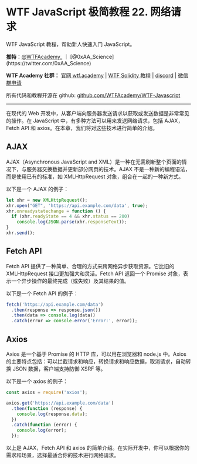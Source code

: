 # WTF JavaScript 极简教程 22. 网络请求

WTF JavaScript 教程，帮助新人快速入门 JavaScript。

**推特**：[@WTFAcademy_](https://twitter.com/WTFAcademy_) ｜ [@0xAA_Science](https://twitter.com/0xAA_Science)

**WTF Academy 社群：** [官网 wtf.academy](https://wtf.academy/) | [WTF Solidity 教程](https://github.com/AmazingAng/WTFSolidity) | [discord](https://discord.wtf.academy/) | [微信群申请](https://docs.google.com/forms/d/e/1FAIpQLSe4KGT8Sh6sJ7hedQRuIYirOoZK_85miz3dw7vA1-YjodgJ-A/viewform?usp=sf_link)

所有代码和教程开源在 github: [github.com/WTFAcademy/WTF-Javascript](https://github.com/WTFAcademy/WTF-Javascript)

---

在现代的 Web 开发中，从客户端向服务器发送请求以获取或发送数据是非常常见的操作。在 JavaScript 中，有多种方法可以用来发送网络请求，包括 AJAX，Fetch API 和 axios。在本章，我们将对这些技术进行简单的介绍。

## AJAX

AJAX（Asynchronous JavaScript and XML）是一种在无需刷新整个页面的情况下，与服务器交换数据并更新部分网页的技术。AJAX 不是一种新的编程语法，而是使用已有的标准，如 XMLHttpRequest 对象，组合在一起的一种新方式。

以下是一个 AJAX 的例子：

```javascript
let xhr = new XMLHttpRequest();
xhr.open("GET", 'https://api.example.com/data', true);
xhr.onreadystatechange = function () {
  if (xhr.readyState == 4 && xhr.status == 200)
    console.log(JSON.parse(xhr.responseText));
}
xhr.send();
```

## Fetch API

Fetch API 提供了一种简单、合理的方式来跨网络异步获取资源。它比旧的 XMLHttpRequest 接口更加强大和灵活。Fetch API 返回一个 Promise 对象，表示一个异步操作的最终完成（或失败）及其结果的值。

以下是一个 Fetch API 的例子：

```javascript
fetch('https://api.example.com/data')
  .then(response => response.json())
  .then(data => console.log(data))
  .catch(error => console.error('Error:', error));
```

## Axios

Axios 是一个基于 Promise 的 HTTP 库，可以用在浏览器和 node.js 中。Axios 的主要特点包括：可以拦截请求和响应，转换请求和响应数据，取消请求，自动转换 JSON 数据，客户端支持防御 XSRF 等。

以下是一个 axios 的例子：

```javascript
const axios = require('axios');

axios.get('https://api.example.com/data')
  .then(function (response) {
    console.log(response.data);
  })
  .catch(function (error) {
    console.log(error);
  });
```

以上是 AJAX，Fetch API 和 axios 的简单介绍。在实际开发中，你可以根据你的需求和场景，选择最适合你的技术进行网络请求。